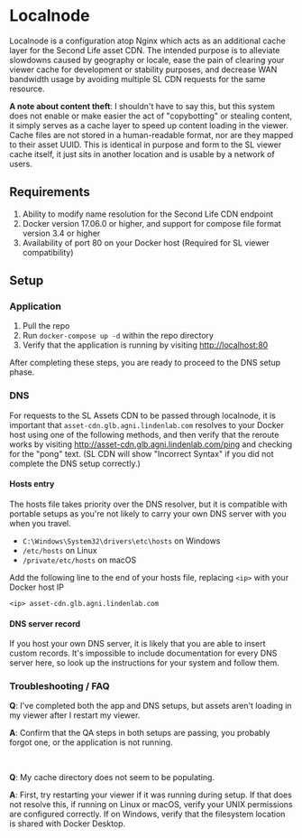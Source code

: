 # Localnode

Localnode is a configuration atop Nginx which acts as an additional cache layer for the Second Life asset CDN. The intended purpose is to alleviate slowdowns caused by geography or locale, ease the pain of clearing your viewer cache for development or stability purposes, and decrease WAN bandwidth usage by avoiding multiple SL CDN requests for the same resource.

**A note about content theft**: I shouldn't have to say this, but this system does not enable or make easier the act of "copybotting" or stealing content, it simply serves as a cache layer to speed up content loading in the viewer. Cache files are not stored in a human-readable format, nor are they mapped to their asset UUID. This is identical in purpose and form to the SL viewer cache itself, it just sits in another location and is usable by a network of users.

## Requirements

1. Ability to modify name resolution for the Second Life CDN endpoint
2. Docker version 17.06.0 or higher, and support for compose file format version 3.4 or higher
3. Availability of port 80 on your Docker host (Required for SL viewer compatibility)

## Setup

### Application

1. Pull the repo
2. Run `docker-compose up -d` within the repo directory
3. Verify that the application is running by visiting <http://localhost:80>

After completing these steps, you are ready to proceed to the DNS setup phase.

### DNS

For requests to the SL Assets CDN to be passed through localnode, it is important that `asset-cdn.glb.agni.lindenlab.com` resolves to your Docker host using one of the following methods, and then verify that the reroute works by visiting <http://asset-cdn.glb.agni.lindenlab.com/ping> and checking for the "pong" text. (SL CDN will show "Incorrect Syntax" if you did not complete the DNS setup correctly.)

#### Hosts entry

The hosts file takes priority over the DNS resolver, but it is compatible with portable setups as you're not likely to carry your own DNS server with you when you travel.

- `C:\Windows\System32\drivers\etc\hosts` on Windows
- `/etc/hosts` on Linux
- `/private/etc/hosts` on macOS

Add the following line to the end of your hosts file, replacing `<ip>` with your Docker host IP

`<ip> asset-cdn.glb.agni.lindenlab.com`

#### DNS server record

If you host your own DNS server, it is likely that you are able to insert custom records. It's impossible to include documentation for every DNS server here, so look up the instructions for your system and follow them.

### Troubleshooting / FAQ

**Q**: I've completed both the app and DNS setups, but assets aren't loading in my viewer after I restart my viewer.

**A**: Confirm that the QA steps in both setups are passing, you probably forgot one, or the application is not running.

&nbsp;

**Q**: My cache directory does not seem to be populating.

**A**: First, try restarting your viewer if it was running during setup. If that does not resolve this, if running on Linux or macOS, verify your UNIX permissions are configured correctly. If on Windows, verify that the filesystem location is shared with Docker Desktop.
